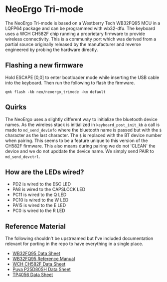 # NeoErgo Tri-mode
The NeoErgo Tri-mode is based on a Westberry Tech WB32FQ95 MCU in a LQFP64 
package and can be programmed with wb32-dfu. The keyboard uses a WCH CH582F 
chip running a proprietary firmware to provide wireless connectivity. This is 
a community port which was derived from a partial source originally released 
by the manufacturer and reverse engineered by probing the hardware directly.


## Flashing a new firmware
Hold ESCAPE [0,0] to enter bootloader mode while inserting the USB cable into
the keyboard. Then run the following to flash the firmware.
```shell
qmk flash -kb neo/neoergo_trimode -km default
```


## Quirks
The NeoErgo uses a slightly different way to initialize the bluetooth device
names. As the wireless stack is initialized in `keyboard_post_init_kb` a call
is made to `md_send_devinfo` where the bluetooth name is passed but with the
`$` character as the last character. The `$` is replaced with the BT device
number when pairing. This seems to be a feature unique to this version of the
CH582F firmware. This also means during pairing we do not 'CLEAN' the device
and we do not upddate the device name. We simply send PAIR to `md_send_devctrl`.


## How are the LEDs wired?
* PD2 is wired to the ESC LED
* PA8 is wired to the CAPSLOCK LED
* PC11 is wired to the Q LED
* PC10 is wired to the W LED
* PA15 is wired to the E LED
* PC0 is wired to the R LED


## Reference Material
The following shouldn't be upstreamed but I've included documentation relevant
for porting in the repo to have everything in a single place.
* [WB32FQ95 Data Sheet](../../../em-documentation/EN_DS1104041_WB32FQ95xC_V01.pdf)
* [WB32FQ95 Reference Manual](../../../em-documentation/EN_RM2905025_WB32FQ95xx_V01.pdf)
* [WCH CH582F Data Sheet](../../../em-documentation/CH583DS1.PDF)
* [Puya P25D80SH Data Sheet](../../../em-documentation/PUYA-P25Q80H-SSH-IT_C194872.pdf)
* [TP4056 Data Sheet](../../../em-documentation/TP4056.pdf)
